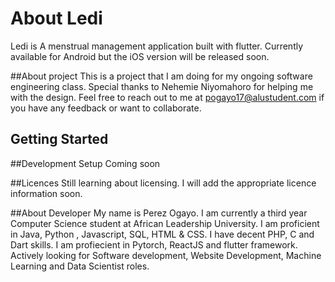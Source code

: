# About Ledi

Ledi is A menstrual management application built with flutter.
Currently available for Android but the iOS version will be released soon.


##About project
This is a project that I am doing for my ongoing software engineering class.
Special thanks to Nehemie Niyomahoro for helping me with the design.
Feel free to reach out to me at pogayo17@alustudent.com if you have any feedback or want to collaborate.

## Getting Started

##Development Setup
Coming soon

##Licences
Still learning about licensing. I will add the appropriate licence information soon.

##About Developer
My name is Perez Ogayo. I am currently a third year Computer Science student at African Leadership University.
I am proficient in Java, Python , Javascript, SQL, HTML & CSS. I have decent PHP, C and Dart skills. I am profiecient in
Pytorch, ReactJS and flutter framework. Actively looking for Software development, Website Development, Machine Learning and Data Scientist roles.
